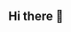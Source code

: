## Hi there 👋

<!--
# 👋 Hello! I'm Danny

**I'm a passionate developer focused on programming applications and websites. I love retro games, drawing, old-school rock, and I play guitar/bass.**

- 🔭 I’m currently looking for work as a back-End developer.
- 🌱 I’m currently practicing with PHP, CSS, and HTML5, and also providing general technical support for both PCs and consoles.
- 💬 Ask me about any support issues, games, or PCs.
- 📫 How to reach me: shadowdx41@gmail.com
- 😄 Pronouns: shadowDx41
- ⚡ Fun fact: If you compare your life to a Rubik's Cube, you'll realize there are many possibilities to advance with your achievements.
![Top Langs](https://github-readme-stats.vercel.app/api/top-langs/?username=shadowdx41&layout=compact&theme=radical)
-->
